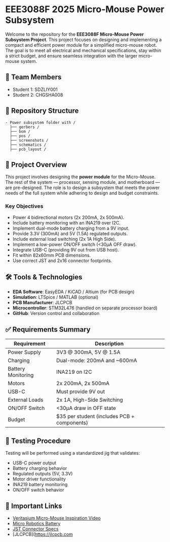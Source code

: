 # EEE3088F 2025 Micro-Mouse Power Subsystem

Welcome to the repository for the **EEE3088F Micro-Mouse Power Subsystem Project**. This project focuses on designing and implementing a compact and efficient power module for a simplified micro-mouse robot. The goal is to meet all electrical and mechanical specifications, stay within a strict budget, and ensure seamless integration with the larger micro-mouse system.

## 👥 Team Members

- Student 1: SDZLIY001
- Student 2: CHGSHA008


## 📁 Repository Structure
```
- Power subsystem folder with /
  ├── gerbers /
  ├── bom /
  ├── pos /
  ├── screenshots /
  ├── schematics /
  ├── pcb_layout /
```

## 🧠 Project Overview

This project involves designing the **power module** for the Micro-Mouse. The rest of the system — processor, sensing module, and motherboard — are pre-designed. The role is to design a subsystem that meets the power needs of the full system while adhering to design and budget constraints.

### Key Objectives

- Power 4 bidirectional motors (2x 200mA, 2x 500mA).
- Include battery monitoring with an INA219 over I2C.
- Implement dual-mode battery charging from a 9V input.
- Provide 3.3V (300mA) and 5V (1.5A) regulated outputs.
- Include external load switching (2x 1A High Side).
- Implement a low-power ON/OFF switch (<30µA OFF draw).
- Integrate USB-C (providing 9V out from USB host).
- Fit within 82x60mm PCB dimensions.
- Use correct JST and 2x16 connector footprints.

## 🛠️ Tools & Technologies

- **EDA Software**: EasyEDA / KiCAD / Altium (for PCB design)
- **Simulation**: LTSpice / MATLAB (optional)
- **PCB Manufacturer**: JLCPCB
- **Microcontroller**: STM32L476 (handled on separate processor board)
- **GitHub**: Version control and collaboration

## ✅ Requirements Summary

| Requirement | Description |
|-------------|-------------|
| Power Supply | 3V3 @ 300mA, 5V @ 1.5A |
| Charging | Dual-mode: 200mA and ~600mA |
| Battery Monitoring | INA219 on I2C |
| Motors | 2x 200mA, 2x 500mA |
| USB-C | Must provide 9V out |
| External Loads | 2x 1A, High-Side Switching |
| ON/OFF Switch | <30µA draw in OFF state |
| Budget | $35 per student (includes PCB + components) |

## 🧪 Testing Procedure

Testing will be performed using a standardized jig that validates:
- USB-C power output
- Battery charging behavior
- Regulated outputs (5V, 3.3V)
- Motor driver functionality
- INA219 battery monitoring
- ON/OFF switch behavior

## 🔗 Important Links

- [Veritasium Micro-Mouse Inspiration Video](https://www.youtube.com/watch?v=ZMQbHMgK2rw)
- [Micro Robotics Battery](https://www.robotics.org.za/802540)
- [JST Connector Specs](https://www.robotics.org.za/JST-PH-2P-90)
- [JLCPCB](https://jlcpcb.com
